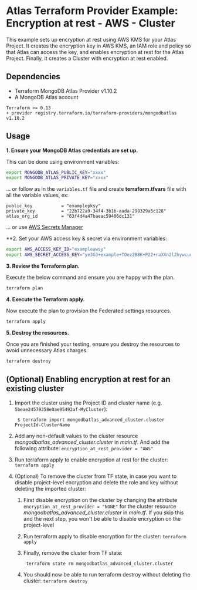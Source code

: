 # Atlas Terraform Provider Example: Encryption at rest - AWS - Cluster

This example sets up encryption at rest using AWS KMS for your Atlas Project. It creates the encryption key in AWS KMS, an IAM role and policy so that Atlas can access the key, and enables encryption at rest for the Atlas Project. Finally, it creates a Cluster with encryption at rest enabled.

## Dependencies

* Terraform MongoDB Atlas Provider v1.10.2
* A MongoDB Atlas account 

```
Terraform >= 0.13
+ provider registry.terraform.io/terraform-providers/mongodbatlas v1.10.2
```



## Usage

**1\. Ensure your MongoDB Atlas credentials are set up.**

This can be done using environment variables:

```bash
export MONGODB_ATLAS_PUBLIC_KEY="xxxx"
export MONGODB_ATLAS_PRIVATE_KEY="xxxx"
```

... or follow as in the `variables.tf` file and create **terraform.tfvars** file with all the variable values, ex:
```hcl
public_key           = "examplepksy"
private_key          = "22b722a9-34f4-3b1b-aada-298329a5c128"
atlas_org_id         = "63f4d4a47baeac59406dc131"
```

... or use [AWS Secrets Manager](https://github.com/mongodb/terraform-provider-mongodbatlas/blob/master/docs/index.md#aws-secrets-manager)


**2\. Set your AWS access key & secret via environment variables:

```bash
export AWS_ACCESS_KEY_ID="exampleawsy"
export AWS_SECRET_ACCESS_KEY="ye3G3+example+TOez2BBK+P22+raXXn2l2hywcuq1"

```

**3\. Review the Terraform plan.**

Execute the below command and ensure you are happy with the plan.
``` bash
terraform plan
```

**4\. Execute the Terraform apply.**

Now execute the plan to provision the Federated settings resources.

``` bash
terraform apply
```

**5\. Destroy the resources.**

Once you are finished your testing, ensure you destroy the resources to avoid unnecessary Atlas charges.

``` bash
terraform destroy
```

## (Optional) Enabling encryption at rest for an existing cluster

1. Import the cluster using the Project ID and cluster name (e.g. `5beae24579358e0ae95492af-MyCluster`):

        $ terraform import mongodbatlas_advanced_cluster.cluster ProjectId-ClusterName

2. Add any non-default values to the cluster resource *mongodbatlas_advanced_cluster.cluster* in *main.tf*. And add the following attribute: `encryption_at_rest_provider = "AWS"`
3. Run terraform apply to enable encryption at rest for the cluster: `terraform apply`
4. (Optional) To remove the cluster from TF state, in case you want to disable project-level encryption and delete the role and key without deleting the imported cluster:
    1. First disable encryption on the cluster by changing the attribute `encryption_at_rest_provider = "NONE"` for the cluster resource *mongodbatlas_advanced_cluster.cluster* in *main.tf*. If you skip this and the next step, you won't be able to disable encryption on the project-level
    2. Run terraform apply to disable encryption for the cluster: `terraform apply`
    3. Finally, remove the cluster from TF state:

            terraform state rm mongodbatlas_advanced_cluster.cluster

    4. You should now be able to run terraform destroy without deleting the cluster: `terraform destroy`

